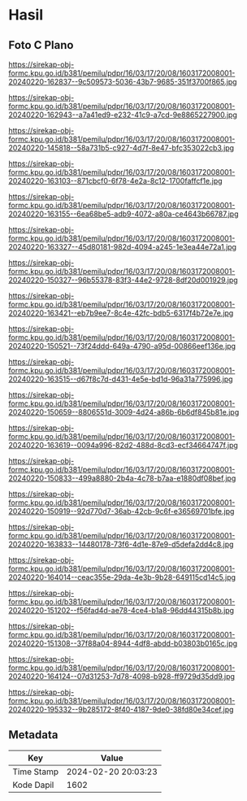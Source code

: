 # Hasil

## Foto C Plano

https://sirekap-obj-formc.kpu.go.id/b381/pemilu/pdpr/16/03/17/20/08/1603172008001-20240220-162837--9c509573-5036-43b7-9685-351f3700f865.jpg

https://sirekap-obj-formc.kpu.go.id/b381/pemilu/pdpr/16/03/17/20/08/1603172008001-20240220-162943--a7a41ed9-e232-41c9-a7cd-9e8865227900.jpg

https://sirekap-obj-formc.kpu.go.id/b381/pemilu/pdpr/16/03/17/20/08/1603172008001-20240220-145818--58a731b5-c927-4d7f-8e47-bfc353022cb3.jpg

https://sirekap-obj-formc.kpu.go.id/b381/pemilu/pdpr/16/03/17/20/08/1603172008001-20240220-163103--871cbcf0-6f78-4e2a-8c12-1700faffcf1e.jpg

https://sirekap-obj-formc.kpu.go.id/b381/pemilu/pdpr/16/03/17/20/08/1603172008001-20240220-163155--6ea68be5-adb9-4072-a80a-ce4643b66787.jpg

https://sirekap-obj-formc.kpu.go.id/b381/pemilu/pdpr/16/03/17/20/08/1603172008001-20240220-163327--45d80181-982d-4094-a245-1e3ea44e72a1.jpg

https://sirekap-obj-formc.kpu.go.id/b381/pemilu/pdpr/16/03/17/20/08/1603172008001-20240220-150327--96b55378-83f3-44e2-9728-8df20d001929.jpg

https://sirekap-obj-formc.kpu.go.id/b381/pemilu/pdpr/16/03/17/20/08/1603172008001-20240220-163421--eb7b9ee7-8c4e-42fc-bdb5-6317f4b72e7e.jpg

https://sirekap-obj-formc.kpu.go.id/b381/pemilu/pdpr/16/03/17/20/08/1603172008001-20240220-150521--73f24ddd-649a-4790-a95d-00866eef136e.jpg

https://sirekap-obj-formc.kpu.go.id/b381/pemilu/pdpr/16/03/17/20/08/1603172008001-20240220-163515--d67f8c7d-d431-4e5e-bd1d-96a31a775996.jpg

https://sirekap-obj-formc.kpu.go.id/b381/pemilu/pdpr/16/03/17/20/08/1603172008001-20240220-150659--8806551d-3009-4d24-a86b-6b6df845b81e.jpg

https://sirekap-obj-formc.kpu.go.id/b381/pemilu/pdpr/16/03/17/20/08/1603172008001-20240220-163619--0094a996-82d2-488d-8cd3-ecf34664747f.jpg

https://sirekap-obj-formc.kpu.go.id/b381/pemilu/pdpr/16/03/17/20/08/1603172008001-20240220-150833--499a8880-2b4a-4c78-b7aa-e1880df08bef.jpg

https://sirekap-obj-formc.kpu.go.id/b381/pemilu/pdpr/16/03/17/20/08/1603172008001-20240220-150919--92d770d7-36ab-42cb-9c6f-e36569701bfe.jpg

https://sirekap-obj-formc.kpu.go.id/b381/pemilu/pdpr/16/03/17/20/08/1603172008001-20240220-163833--14480178-73f6-4d1e-87e9-d5defa2dd4c8.jpg

https://sirekap-obj-formc.kpu.go.id/b381/pemilu/pdpr/16/03/17/20/08/1603172008001-20240220-164014--ceac355e-29da-4e3b-9b28-649115cd14c5.jpg

https://sirekap-obj-formc.kpu.go.id/b381/pemilu/pdpr/16/03/17/20/08/1603172008001-20240220-151202--f56fad4d-ae78-4ce4-b1a8-96dd44315b8b.jpg

https://sirekap-obj-formc.kpu.go.id/b381/pemilu/pdpr/16/03/17/20/08/1603172008001-20240220-151308--37f88a04-8944-4df8-abdd-b03803b0165c.jpg

https://sirekap-obj-formc.kpu.go.id/b381/pemilu/pdpr/16/03/17/20/08/1603172008001-20240220-164124--07d31253-7d78-4098-b928-ff9729d35dd9.jpg

https://sirekap-obj-formc.kpu.go.id/b381/pemilu/pdpr/16/03/17/20/08/1603172008001-20240220-195332--9b285172-8f40-4187-9de0-38fd80e34cef.jpg


## Metadata

| Key        | Value               |
| ---------- | ------------------- |
| Time Stamp | 2024-02-20 20:03:23 |
| Kode Dapil | 1602                |




